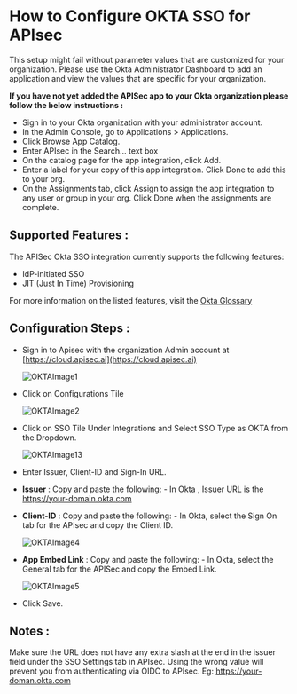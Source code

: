 # **How to Configure OKTA SSO for APIsec**

This setup might fail without parameter values that are customized for your organization. Please use the Okta Administrator Dashboard to add an application and view the values that are specific for your organization. 

**If you have not yet added the APISec app to your Okta organization please follow the below instructions :**

- Sign in to your Okta organization with your administrator account.
- In the Admin Console, go to Applications > Applications.
- Click Browse App Catalog.
- Enter APIsec in the Search... text box
- On the catalog page for the app integration, click Add.
- Enter a label for your copy of this app integration. Click Done to add this to your org.
- On the Assignments tab, click Assign to assign the app integration to any user or group in your org. Click Done when the assignments are complete.  

## Supported Features :

The APISec Okta SSO  integration currently supports the following features:  
-  IdP-initiated SSO  
-  JIT (Just In Time) Provisioning

For more information on the listed features, visit the [Okta Glossary](https://help.okta.com/en-us/content/topics/reference/glossary.htm)

## Configuration Steps :
  
  - Sign in to Apisec with the organization Admin account at [https://cloud.apisec.ai](https://cloud.apisec.ai)

    ![OKTAImage1](https://github.com/apisec-inc/documentation/assets/87167426/122a817c-fb90-4567-adfe-c29801ded80d)

  - Click on Configurations Tile

    ![OKTAImage2](https://github.com/apisec-inc/documentation/assets/87167426/cc7b935a-9edc-4919-b0a1-b658d1433475)

  - Click on SSO Tile Under Integrations and Select SSO Type as OKTA from the Dropdown.
  
    ![OKTAImage13](https://github.com/apisec-inc/documentation/assets/87167426/2bd586db-2c3c-42ba-a69c-0c1666353426)

  - Enter Issuer, Client-ID and Sign-In URL.
  - **Issuer** : Copy and paste the following:
        - In Okta , Issuer URL is the https://your-domain.okta.com
  - **Client-ID** : Copy and paste the following:
        - In Okta, select the Sign On tab for the APIsec and copy the Client ID.
    
    ![OKTAImage4](https://github.com/apisec-inc/documentation/assets/87167426/e03c1a5e-15a2-492e-80ee-2aa0a4ae560b)

  - **App Embed Link** : Copy and paste the following:
        - In Okta, select the General tab for the APISec and copy the Embed Link.

    ![OKTAImage5](https://github.com/apisec-inc/documentation/assets/87167426/49447dbe-5e73-4dc0-944f-609df37b1fec)

  - Click Save.

## Notes : 
 Make sure the URL does not have any extra slash at the end in the issuer field under the SSO Settings tab in APIsec. Using the wrong value will prevent you from authenticating via OIDC to APIsec.
  Eg: https://your-doman.okta.com

 
